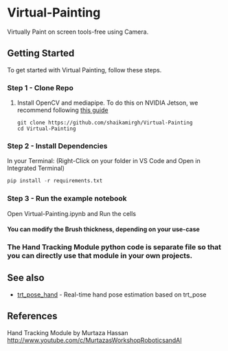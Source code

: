 # Virtual-Painting
Virtually Paint on screen tools-free using Camera.

## Getting Started

To get started with Virtual Painting, follow these steps.

### Step 1 - Clone Repo

1. Install OpenCV and mediapipe. To do this on NVIDIA Jetson, we recommend following [this guide](https://forums.developer.nvidia.com/t/72048)

    ```
    git clone https://github.com/shaikamirgh/Virtual-Painting
    cd Virtual-Painting
    ```

### Step 2 -  Install Dependencies
In your  Terminal:
(Right-Click on your folder in VS Code and Open in Integrated Terminal)
```python
pip install -r requirements.txt
```

### Step 3 - Run the example notebook
Open Virtual-Painting.ipynb and Run the cells


#### You can modify the Brush thickness, depending on your use-case

### The Hand Tracking Module python code is separate file so that you can directly use that module in your own projects.

## See also
- [trt_pose_hand](http://github.com/NVIDIA-AI-IOT/trt_pose_hand) - Real-time hand pose estimation based on trt_pose


## References
Hand Tracking Module by Murtaza Hassan 
http://www.youtube.com/c/MurtazasWorkshopRoboticsandAI